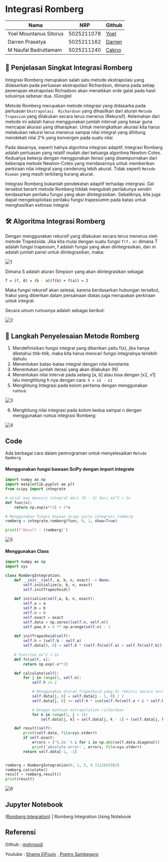 
# Integrasi Romberg

| Nama                      | NRP        | Github                              |
|---------------------------|------------|-------------------------------------|
|Yoel Mountanus Sitorus     | 5025211078 |[Yoel](https://github.com/zemetia/)  |
|Darren Prasetya            | 5025211162 |[Darren](https://github.com/Mikask1/)|
|M Naufal Badruttamam       | 5025211240 |[Cakno](https://github.com/Caknoooo/)|

## 🚀 Penjelasan Singkat Integrasi Romberg
Integrasi Romberg merupakan salah satu metode ekstrapolasi yang didasarkan pada perluasan ekstrapolasi Richardson, dimana pada setiap penerapan ekstrapolasi Richadson akan menaikkan orde galat pada hasil solusinya sebesar dua. (Google)

Metode Romberg merupakan metode integrasi yang didasarka pada perluasan ```Ekstrapolasi  Richardson``` 
yang dihasilkan dari aturan ```Metode Trapesium``` yang dilakukan secara terus menerus (Rekursif). Kelemahan dari metode ini adalah harus menggunakan jumlah interval 
yang besar guna mencapai akurasi yang diharapkan. Untuk meningkatkan akurasi kita harus melakukan rekursi terus menerus sampai nilai integral yang dihitung mendekati nilai 
2^k yang konvergen pada suatu nilai

Pada dasarnya, seperti halnya algoritma integrasi adaptif, Integrasi Romberg adalah perluasan yang relatif mudah dari keluarga algoritma Newton-Cotes.
Keduanya bekerja dengan menggunakan iterasi yang disempurnakan dari beberapa metode Newton-Cotes yang mendasarinya untuk memberikan perkiraan nilai integral yang 
cenderung lebih akurat. Tidak seperti ```Metode Rieman``` yang masih terbilang kurang akurat.

Integrasi Romberg bukanlah pendekatan adaptif terhadap intergrasi. Gal tersebut berarti metode Romberg tiddak mengubah perilakunya sendiri berdasarkan perilaku fungsi yang akan
diintegrasikan. Sebaliknya, kita juga dapat mengeksploitasi perilaku fungsi trapesiumm pada batas untuk menghasilkan estimasi integral
## 🛠 Algoritma Integrasi Romberg

Dengan menggunakan rekursif yang dilakukan secara terus menerus oleh metode Trapezoida. 
Jika kita mulai dengan suatu fungsi ```T(f, m)``` dimana T adalah fungsi trapesium, f adalah fungsi yang akan diintegrasikan, 
dan m adalah jumlah panel untuk diintegrasikan, maka:

![1](https://user-images.githubusercontent.com/92671053/208663483-0b59c7d6-e65a-4d2f-83de-e381ccbd7c40.PNG)

Dimana S adalah aturan Simpson yang akan diintegrasikan sebagai

```bash
T = (f, 0) = (b - a)(f(b) + f(a)) = 2
```

Maka fungsi rekursif akan selesai, karena berdasarkan hubungan tersebut, fraksi yang diberikan dalam persamaan diatas juga merupakan perkiraan untuk integral.

Secara umum rumusnya adalah sebagai berikut:

![2](https://user-images.githubusercontent.com/92671053/208665099-fa684fa8-3c79-409d-815b-957d7fac5eb8.PNG)





## 🤔 Langkah Penyelesaian Metode Romberg

1. Mendefinisikan fungsi integral yang diberikan yaitu f(x), jika hanya diketahui titik-titik, maka kita harus mencari fungsi integralnya terlebih dahulu
2. Menentukan batas-batas integral dengan nilai konstanta
3. Menentukan jumlah iterasi yang akan dilakukan (N)
4. Menentukan nilai interval pada selang [a, b] atau bisa dengan [x2, x1] lalu menghitung h nya dengan cara: 
   `h = x2 - x1`
5. Menghitung Integrasi pada kolom pertama dengan menggunakan rumus:

![3](https://user-images.githubusercontent.com/92671053/208666808-bde01be4-001d-44d9-807b-fd9ff73d7eba.PNG)

6. Menghitung nilai integrasi pada kolom kedua sampai n dengan menggunakan rumus integrasi Romberg:

![4](https://user-images.githubusercontent.com/92671053/208667023-f430f9e4-3ff2-423e-b406-0241e0d94be6.PNG)



## Code

Ada berbagai cara dalam pemrograman untuk menyelesaikan `Metode Rpmberg` 

#### Menggunakan fungsi bawaan SciPy dengan import integrate

```py
import numpy as np
import matplotlib.pyplot as plt
from scipy import integrate

# misal mau mencari integral dari [0 - 2] dari ex^2 + 2x
def func(x):
    return np.exp(x**2) + 2*x

# Menggunakan fungsi bawaan scipy yaitu integrasi romberg
romberg = integrate.romberg(func, 0, 1, show=True)

print(f'Result : {romberg}')
```
![5](https://user-images.githubusercontent.com/92671053/208717314-29249433-1c1e-474b-acf9-a94896f61b23.PNG)

#### Menggunakan Class 

```py
import numpy as np
import sys

class RombergIntegration:
    def __init__(self, a, b, n, exact) -> None:
        self.initialize(a, b, n, exact)
        self.initTrapezhoid()
    
    def initialize(self,a, b, n, exact):
        self.a = a
        self.b = b
        self.n = n
        self.exact = exact
        self.data = np.zeros((self.n, self.n))
        self.pow_4 = 4 ** np.arange(self.n) - 1
    
    def initTrapezhoid(self):
        self.h = (self.b - self.a)
        self.data[0, 0] = self.h * (self.fn(self.a) + self.fn(self.b)) / 2
    
    # Function ex^2 + 2x
    def fn(self, x):
        return np.exp(-x**2)

    def calculate(self):
        for j in range(1, self.n):
            self.h /= 2

            # Menggunakan aturan trapezhoid yang di rekursi secara terus menerus
            self.data[j, 0] = self.data[j - 1, 0] / 2
            self.data[j, 0] += self.h * sum(self.fn(self.a + i * self.h) for i in range(1, 2 ** j + 1, 2))

            # Dengan bantuan extrapolation richardson
            for k in range(1, j + 1):
                self.data[j, k] = self.data[j, k - 1] + (self.data[j, k - 1] - self.data[j - 1, k - 1]) / self.pow_4[k]

    def result(self):
        print(self.data, file=sys.stderr)
        if self.exact:
            errors = ['%.2e' % i for i in np.abs(self.data.diagonal() - self.exact)]
            print('absolute error:', errors, file=sys.stderr)
        return self.data[-1, -1]


romberg = RombergIntegration(0, 1, 5, 0.7212691982)
romberg.calculate()
result = romberg.result()
print(result)
```
![6](https://user-images.githubusercontent.com/92671053/208718101-59f1ec12-1c2e-412f-9f00-8ab6166c9d41.PNG)


## Jupyter Notebook
([Romberg Integration](https://github.com/Caknoooo/Romberg_Integration/blob/main/RombergIntegration_Notebook.ipynb)) | Romberg Integration Using Notebook

## Referensi

Github : 
[mohrosidi](https://github.com/mohrosidi/metode_numerik/blob/master/09-diferensiasi_dan_integrasi.Rmd)

Youtube : [Shams ElFouly](https://youtu.be/2BxLDODvnQA) , 
[Poetro Sambegoro](https://youtu.be/Dj1Gzy52nNk)

